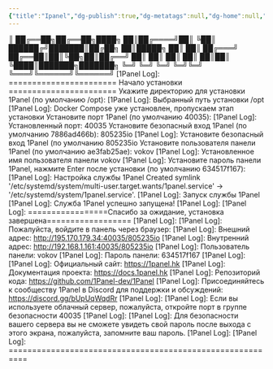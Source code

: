 ```yaml
---
{"title":"Ipanel","dg-publish":true,"dg-metatags":null,"dg-home":null,"permalink":"/instrukcziyi/ipanel/","dgPassFrontmatter":true,"noteIcon":""}
---
```




║    ██╔══██╗██╔══██╗████╗  ██║██╔════╝██║                                   ╚██║    ██████╔╝███████║██╔██╗ ██║█████╗  ██║                                    ██║    ██╔═══╝ ██╔══██║██║╚██╗██║██╔══╝  ██║                                    ██║    ██║     ██║  ██║██║ ╚████║███████╗███████╗                               ╚═╝    ╚═╝     ╚═╝  ╚═╝╚═╝  ╚═══╝╚══════╝╚══════╝                              [1Panel Log]: ======================= Начало установки =======================  Укажите директорию для установки 1Panel (по умолчанию /opt):                    [1Panel Log]: Выбранный путь установки /opt                                     [1Panel Log]: Docker Compose уже установлен, пропускаем этап установки          Установите порт 1Panel (по умолчанию 40035):                                    [1Panel Log]: Установленный порт:  40035                                        Установите безопасный вход 1Panel (по умолчанию 7886ad466b): 805235io           [1Panel Log]: Установите безопасный вход 1Panel (по умолчанию 805235io          Установите пользователя панели 1Panel (по умолчанию ae3fab25ae): vokov          [1Panel Log]: Установленное имя пользователя панели vokov                       [1Panel Log]: Установите пароль панели 1Panel, нажмите Enter после установки (по умолчанию 634517f167):                                                                                                                                         [1Panel Log]: Настройка службы 1Panel                                                                                                                           Created symlink '/etc/systemd/system/multi-user.target.wants/1panel.service' → '/etc/systemd/system/1panel.service'.                                            [1Panel Log]: Запуск службы 1Panel                                              [1Panel Log]: Служба 1Panel успешно запущена!                                   [1Panel Log]:                                                                   [1Panel Log]: =================Спасибо за ожидание, установка завершена==================                                                                       [1Panel Log]:                                                                   [1Panel Log]: Пожалуйста, войдите в панель через браузер:                       [1Panel Log]: Внешний адрес: http://195.170.179.34:40035/805235io               [1Panel Log]: Внутренний адрес: http://192.168.1.161:40035/805235io             [1Panel Log]: Пользователь панели: vokov                                        [1Panel Log]: Пароль панели: 634517f167                                         [1Panel Log]:                                                                   [1Panel Log]: Официальный сайт: https://1panel.hk                               [1Panel Log]: Документация проекта: https://docs.1panel.hk                      [1Panel Log]: Репозиторий кода: https://github.com/1Panel-dev/1Panel            [1Panel Log]: Присоединяйтесь к сообществу 1Panel в Discord для поддержки и обсуждений: https://discord.gg/bUpUqWqdRr                                           [1Panel Log]:                                                                   [1Panel Log]: Если вы используете облачный сервер, пожалуйста, откройте порт в группе безопасности 40035                                                        [1Panel Log]:                                                                   [1Panel Log]: Для безопасности вашего сервера вы не сможете увидеть свой пароль после выхода с этого экрана, пожалуйста, запомните ваш пароль.                  [1Panel Log]:                                                                   [1Panel Log]: ==========================================================